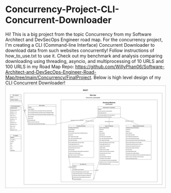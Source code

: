 # Concurrency-Project-CLI-Concurrent-Downloader
Hi! This is a big project from the topic Concurrency from my Software Architect and DevSecOps Engineer road map. For the concurrency project, I'm creating a CLI (Command-line Interface) Concurrent Downloader to download data from such websites concurrently! Follow instructions of how_to_use.txt to use it. Check out my benchmark and analysis comparing downloading using threading, asyncio, and multiprocessing of 10 URLS and 100 URLS in my Road Map Repo: https://github.com/WillyPhan06/Software-Architect-and-DevSecOps-Engineer-Road-Map/tree/main/Concurrency/FinalProject. Below is high level design of my CLI Concurrent Downloader!
![High Level Design of CLI Concurrent Downloader](high_level_CLI_concurrent_downloader_diagram.png)




